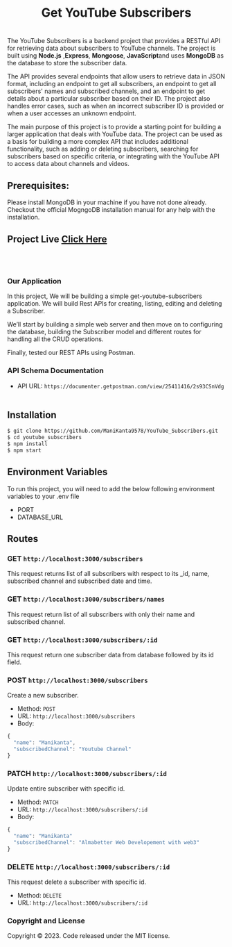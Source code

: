 <div align="center"> <h1>Get YouTube Subscribers <h1> </div>

The YouTube Subscribers is a backend project that provides a RESTful API for retrieving data about subscribers to YouTube channels. The project is built using **Node.js** ,**Express**, **Mongoose**, **JavaScript**and uses **MongoDB** as the database to store the subscriber data.

The API provides several endpoints that allow users to retrieve data in JSON format, including an endpoint to get all subscribers, an endpoint to get all subscribers' names and subscribed channels, and an endpoint to get details about a particular subscriber based on their ID. The project also handles error cases, such as when an incorrect subscriber ID is provided or when a user accesses an unknown endpoint.

The main purpose of this project is to provide a starting point for building a larger application that deals with YouTube data. The project can be used as a basis for building a more complex API that includes additional functionality, such as adding or deleting subscribers, searching for subscribers based on specific criteria, or integrating with the YouTube API to access data about channels and videos.

## Prerequisites:  
Please install MongoDB in your machine if you have not done already. Checkout the official MogngoDB installation manual for any help with the installation.

<h2>Project Live <a href="https://youtube-subscribers-livid.vercel.app/"> Click Here </a> </h2>
  
 <br>
 </br>


### Our Application ###
In this project, We will be building a simple get-youtube-subscribers application. We will build Rest APIs for creating, listing, editing and deleting a Subscriber.  

We’ll start by building a simple web server and then move on to configuring the database, building the Subscriber model and different routes for handling all the CRUD operations.  

Finally, tested our REST APIs using Postman.

### API Schema Documentation 

+ API URL: `https://documenter.getpostman.com/view/25411416/2s93CSnVdg` <br></br>

## Installation
```sh
$ git clone https://github.com/ManiKanta9578/YouTube_Subscribers.git
$ cd youtube_subscribers
$ npm install
$ npm start
```

## Environment Variables
To run this project, you will need to add the below following environment variables to your .env file
+ PORT
+ DATABASE_URL

## Routes
### GET `http://localhost:3000/subscribers`

This request returns list of all subscribers with respect to  its _id, name, subscribed channel and subscribed date and time.

### GET `http://localhost:3000/subscribers/names`

This request return list of all subscribers with only their name and subscribed channel.

### GET `http://localhost:3000/subscribers/:id`

This request return one subscriber data from database followed by its id field.


### POST `http://localhost:3000/subscribers`

Create a new subscriber.

+ Method: `POST`
+ URL: `http://localhost:3000/subscribers`
+ Body:

```js
{
  "name": "Manikanta",
  "subscribedChannel": "Youtube Channel"
}
```



### PATCH `http://localhost:3000/subscribers/:id`

Update entire subscriber with specific id.

+ Method: `PATCH`
+ URL: `http://localhost:3000/subscribers/:id`
+ Body:

```js
{
  "name": "Manikanta"
  "subscribedChannel": "Almabetter Web Developement with web3"
}
```

### DELETE `http://localhost:3000/subscribers/:id`

This request delete a subscriber with specific id.

+ Method: `DELETE`
+ URL: `http://localhost:3000/subscribers/:id`

### Copyright and License

Copyright © 2023. Code released under the MIT license.
